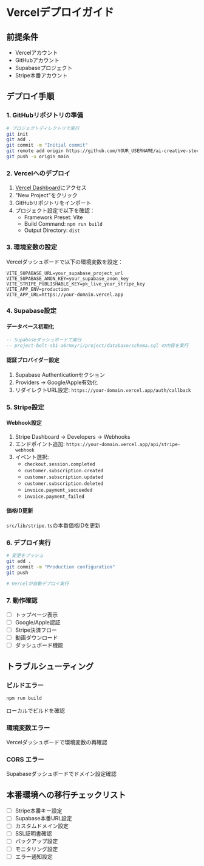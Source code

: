 # Vercelデプロイガイド

## 前提条件
- Vercelアカウント
- GitHubアカウント
- Supabaseプロジェクト
- Stripe本番アカウント

## デプロイ手順

### 1. GitHubリポジトリの準備

```bash
# プロジェクトディレクトリで実行
git init
git add .
git commit -m "Initial commit"
git remote add origin https://github.com/YOUR_USERNAME/ai-creative-stock.git
git push -u origin main
```

### 2. Vercelへのデプロイ

1. [Vercel Dashboard](https://vercel.com/dashboard)にアクセス
2. "New Project"をクリック
3. GitHubリポジトリをインポート
4. プロジェクト設定で以下を確認：
   - Framework Preset: Vite
   - Build Command: `npm run build`
   - Output Directory: `dist`

### 3. 環境変数の設定

Vercelダッシュボードで以下の環境変数を設定：

```
VITE_SUPABASE_URL=your_supabase_project_url
VITE_SUPABASE_ANON_KEY=your_supabase_anon_key
VITE_STRIPE_PUBLISHABLE_KEY=pk_live_your_stripe_key
VITE_APP_ENV=production
VITE_APP_URL=https://your-domain.vercel.app
```

### 4. Supabase設定

#### データベース初期化
```sql
-- Supabaseダッシュボードで実行
-- project-bolt-sb1-a6rmxyri/project/database/schema.sql の内容を実行
```

#### 認証プロバイダー設定
1. Supabase Authenticationセクション
2. Providers → Google/Apple有効化
3. リダイレクトURL設定: `https://your-domain.vercel.app/auth/callback`

### 5. Stripe設定

#### Webhook設定
1. Stripe Dashboard → Developers → Webhooks
2. エンドポイント追加: `https://your-domain.vercel.app/api/stripe-webhook`
3. イベント選択:
   - `checkout.session.completed`
   - `customer.subscription.created`
   - `customer.subscription.updated`
   - `customer.subscription.deleted`
   - `invoice.payment_succeeded`
   - `invoice.payment_failed`

#### 価格ID更新
`src/lib/stripe.ts`の本番価格IDを更新

### 6. デプロイ実行

```bash
# 変更をプッシュ
git add .
git commit -m "Production configuration"
git push

# Vercelが自動デプロイ実行
```

### 7. 動作確認

- [ ] トップページ表示
- [ ] Google/Apple認証
- [ ] Stripe決済フロー
- [ ] 動画ダウンロード
- [ ] ダッシュボード機能

## トラブルシューティング

### ビルドエラー
```bash
npm run build
```
ローカルでビルドを確認

### 環境変数エラー
Vercelダッシュボードで環境変数の再確認

### CORS エラー
Supabaseダッシュボードでドメイン設定確認

## 本番環境への移行チェックリスト

- [ ] Stripe本番キー設定
- [ ] Supabase本番URL設定
- [ ] カスタムドメイン設定
- [ ] SSL証明書確認
- [ ] バックアップ設定
- [ ] モニタリング設定
- [ ] エラー通知設定
